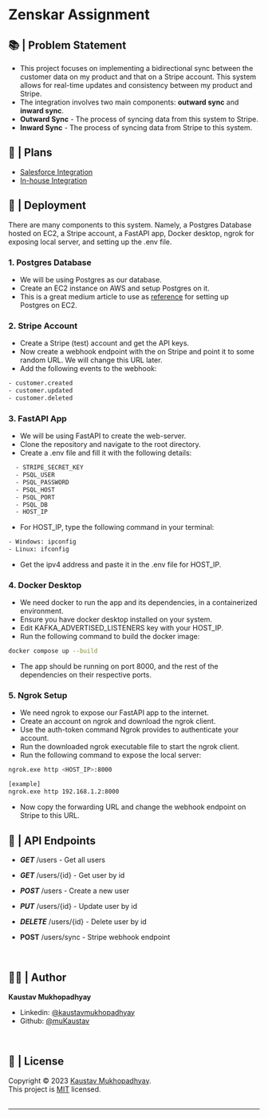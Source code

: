 # Zenskar Assignment

## 📚 | Problem Statement

- This project focuses on implementing a bidirectional sync between the customer data on my product and that on a Stripe account. This system allows for real-time updates and consistency between my product and Stripe.
- The integration involves two main components: **outward sync** and **inward sync**.
- **Outward Sync** - The process of syncing data from this system to Stripe.
- **Inward Sync** - The process of syncing data from Stripe to this system.

## 🧮 | Plans

- [Salesforce Integration](./plans/salesforce_integration.md)
- [In-house Integration](./plans/in_house_integration.md)

## 🚧 | Deployment

There are many components to this system. Namely, a Postgres Database hosted on EC2, a Stripe account, a FastAPI app, Docker desktop, ngrok for exposing local server, and setting up the .env file.

### 1. Postgres Database

- We will be using Postgres as our database.
- Create an EC2 instance on AWS and setup Postgres on it.
- This is a great medium article to use as [reference](https://medium.com/@akhilsharma_10270/the-right-way-to-install-postgresql-on-aws-ec2-ubuntu-22-04-c77e72bfb8ef) for setting up Postgres on EC2.

### 2. Stripe Account

- Create a Stripe (test) account and get the API keys.
- Now create a webhook endpoint with the on Stripe and point it to some random URL. We will change this URL later.
- Add the following events to the webhook:

```bash
- customer.created
- customer.updated
- customer.deleted
```

### 3. FastAPI App

- We will be using FastAPI to create the web-server.
- Clone the repository and navigate to the root directory.
- Create a .env file and fill it with the following details:

```bash
  - STRIPE_SECRET_KEY
  - PSQL_USER
  - PSQL_PASSWORD
  - PSQL_HOST
  - PSQL_PORT
  - PSQL_DB
  - HOST_IP
```

- For HOST_IP, type the following command in your terminal:

```bash
- Windows: ipconfig
- Linux: ifconfig
```

- Get the ipv4 address and paste it in the .env file for HOST_IP.

### 4. Docker Desktop

- We need docker to run the app and its dependencies, in a containerized environment.
- Ensure you have docker desktop installed on your system.
- Edit KAFKA_ADVERTISED_LISTENERS key with your HOST_IP.
- Run the following command to build the docker image:

```bash
docker compose up --build
```

- The app should be running on port 8000, and the rest of the dependencies on their respective ports.

### 5. Ngrok Setup

- We need ngrok to expose our FastAPI app to the internet.
- Create an account on ngrok and download the ngrok client.
- Use the auth-token command Ngrok provides to authenticate your account.
- Run the downloaded ngrok executable file to start the ngrok client.
- Run the following command to expose the local server:

```bash
ngrok.exe http <HOST_IP>:8000

[example]
ngrok.exe http 192.168.1.2:8000
```

- Now copy the forwarding URL and change the webhook endpoint on Stripe to this URL.

## 🚀 | API Endpoints

- _**GET**_ /users - Get all users
- _**GET**_ /users/{id} - Get user by id
- _**POST**_ /users - Create a new user
- _**PUT**_ /users/{id} - Update user by id
- _**DELETE**_ /users/{id} - Delete user by id
- **POST** /users/sync - Stripe webhook endpoint

  <br/>

## 👨‍💻 | Author

**Kaustav Mukhopadhyay**

- Linkedin: [@kaustavmukhopadhyay](https://www.linkedin.com/in/kaustavmukhopadhyay/)
- Github: [@muKaustav](https://github.com/muKaustav)

<br/>

## 📝 | License

Copyright © 2023 [Kaustav Mukhopadhyay](https://github.com/muKaustav).<br />
This project is [MIT](./LICENSE) licensed.
<br/>
<br/>

---
